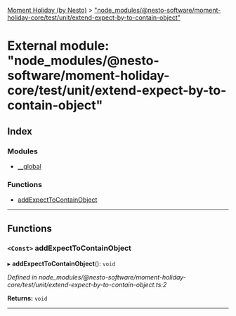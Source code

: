 [Moment Holiday (by Nesto)](../README.md) > ["node_modules/@nesto-software/moment-holiday-core/test/unit/extend-expect-by-to-contain-object"](../modules/_node_modules__nesto_software_moment_holiday_core_test_unit_extend_expect_by_to_contain_object_.md)

# External module: "node_modules/@nesto-software/moment-holiday-core/test/unit/extend-expect-by-to-contain-object"

## Index

### Modules

* [__global](_node_modules__nesto_software_moment_holiday_core_test_unit_extend_expect_by_to_contain_object_.__global.md)

### Functions

* [addExpectToContainObject](_node_modules__nesto_software_moment_holiday_core_test_unit_extend_expect_by_to_contain_object_.md#addexpecttocontainobject)

---

## Functions

<a id="addexpecttocontainobject"></a>

### `<Const>` addExpectToContainObject

▸ **addExpectToContainObject**(): `void`

*Defined in node_modules/@nesto-software/moment-holiday-core/test/unit/extend-expect-by-to-contain-object.ts:2*

**Returns:** `void`

___

